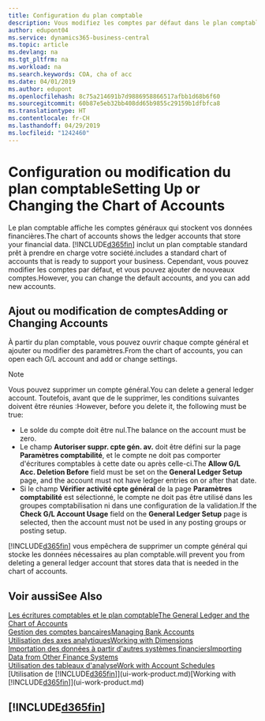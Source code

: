 ```yaml
---
title: Configuration du plan comptable
description: Vous modifiez les comptes par défaut dans le plan comptable, et vous pouvez ajouter de nouveaux comptes.
author: edupont04
ms.service: dynamics365-business-central
ms.topic: article
ms.devlang: na
ms.tgt_pltfrm: na
ms.workload: na
ms.search.keywords: COA, cha of acc
ms.date: 04/01/2019
ms.author: edupont
ms.openlocfilehash: 8c75a214691b7d9886958866517afbb1d68b6f60
ms.sourcegitcommit: 60b87e5eb32bb408dd65b9855c29159b1dfbfca8
ms.translationtype: HT
ms.contentlocale: fr-CH
ms.lasthandoff: 04/29/2019
ms.locfileid: "1242460"
---
```

# <a name="setting-up-or-changing-the-chart-of-accounts"></a><span data-ttu-id="cf383-103">Configuration ou modification du plan comptable</span><span class="sxs-lookup"><span data-stu-id="cf383-103">Setting Up or Changing the Chart of Accounts</span></span>
<span data-ttu-id="cf383-104">Le plan comptable affiche les comptes généraux qui stockent vos données financières.</span><span class="sxs-lookup"><span data-stu-id="cf383-104">The chart of accounts shows the ledger accounts that store your financial data.</span></span> [!INCLUDE[d365fin](includes/d365fin_md.md)] <span data-ttu-id="cf383-105">inclut un plan comptable standard prêt à prendre en charge votre société.</span><span class="sxs-lookup"><span data-stu-id="cf383-105">includes a standard chart of accounts that is ready to support your business.</span></span>
<span data-ttu-id="cf383-106">Cependant, vous pouvez modifier les comptes par défaut, et vous pouvez ajouter de nouveaux comptes.</span><span class="sxs-lookup"><span data-stu-id="cf383-106">However, you can change the default accounts, and you can add new accounts.</span></span>  

## <a name="adding-or-changing-accounts"></a><span data-ttu-id="cf383-107">Ajout ou modification de comptes</span><span class="sxs-lookup"><span data-stu-id="cf383-107">Adding or Changing Accounts</span></span>
<span data-ttu-id="cf383-108">À partir du plan comptable, vous pouvez ouvrir chaque compte général et ajouter ou modifier des paramètres.</span><span class="sxs-lookup"><span data-stu-id="cf383-108">From the chart of accounts, you can open each G/L account and add or change settings.</span></span>

> [!NOTE]  
>   <span data-ttu-id="cf383-109">Vous pouvez supprimer un compte général.</span><span class="sxs-lookup"><span data-stu-id="cf383-109">You can delete a general ledger account.</span></span> <span data-ttu-id="cf383-110">Toutefois, avant que de le supprimer, les conditions suivantes doivent être réunies :</span><span class="sxs-lookup"><span data-stu-id="cf383-110">However, before you delete it, the following must be true:</span></span>  
>  
>   * <span data-ttu-id="cf383-111">Le solde du compte doit être nul.</span><span class="sxs-lookup"><span data-stu-id="cf383-111">The balance on the account must be zero.</span></span>  
>   * <span data-ttu-id="cf383-112">Le champ **Autoriser suppr. cpte gén. av.** doit être défini sur la page **Paramètres comptabilité**, et le compte ne doit pas comporter d'écritures comptables à cette date ou après celle-ci.</span><span class="sxs-lookup"><span data-stu-id="cf383-112">The **Allow G/L Acc. Deletion Before** field must be set on the **General Ledger Setup** page, and the account must not have ledger entries on or after that date.</span></span>  
>   * <span data-ttu-id="cf383-113">Si le champ **Vérifier activité cpte général** de la page **Paramètres comptabilité** est sélectionné, le compte ne doit pas être utilisé dans les groupes comptabilisation ni dans une configuration de la validation.</span><span class="sxs-lookup"><span data-stu-id="cf383-113">If the **Check G/L Account Usage** field on the **General Ledger Setup** page is selected, then the account must not be used in any posting groups or posting setup.</span></span>  

[!INCLUDE[d365fin](includes/d365fin_md.md)] <span data-ttu-id="cf383-114">vous empêchera de supprimer un compte général qui stocke les données nécessaires au plan comptable.</span><span class="sxs-lookup"><span data-stu-id="cf383-114">will prevent you from deleting a general ledger account that stores data that is needed in the chart of accounts.</span></span>  

## <a name="see-also"></a><span data-ttu-id="cf383-115">Voir aussi</span><span class="sxs-lookup"><span data-stu-id="cf383-115">See Also</span></span>
[<span data-ttu-id="cf383-116">Les écritures comptables et le plan comptable</span><span class="sxs-lookup"><span data-stu-id="cf383-116">The General Ledger and the Chart of Accounts</span></span>](finance-general-ledger.md)  
[<span data-ttu-id="cf383-117">Gestion des comptes bancaires</span><span class="sxs-lookup"><span data-stu-id="cf383-117">Managing Bank Accounts</span></span>](bank-manage-bank-accounts.md)  
[<span data-ttu-id="cf383-118">Utilisation des axes analytiques</span><span class="sxs-lookup"><span data-stu-id="cf383-118">Working with Dimensions</span></span>](finance-dimensions.md)  
[<span data-ttu-id="cf383-119">Importation des données à partir d'autres systèmes financiers</span><span class="sxs-lookup"><span data-stu-id="cf383-119">Importing Data from Other Finance Systems</span></span>](across-import-data-configuration-packages.md)  
[<span data-ttu-id="cf383-120">Utilisation des tableaux d'analyse</span><span class="sxs-lookup"><span data-stu-id="cf383-120">Work with Account Schedules</span></span>](bi-how-work-account-schedule.md)  
<span data-ttu-id="cf383-121">[Utilisation de [!INCLUDE[d365fin](includes/d365fin_md.md)]](ui-work-product.md)</span><span class="sxs-lookup"><span data-stu-id="cf383-121">[Working with [!INCLUDE[d365fin](includes/d365fin_md.md)]](ui-work-product.md)</span></span>  

## [!INCLUDE[d365fin](includes/free_trial_md.md)]
